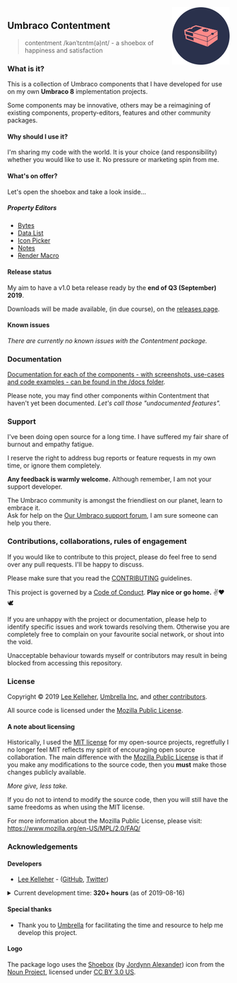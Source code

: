 <img src="../docs/assets/img/logo.png" alt="Umbraco Contentment Logo" title="A shoebox of Umbraco happiness." height="130" align="right">

## Umbraco Contentment

> contentment /kənˈtɛntm(ə)nt/ - a shoebox of happiness and satisfaction

### What is it?

This is a collection of Umbraco components that I have developed for use on my own **Umbraco 8** implementation projects.

Some components may be innovative, others may be a reimagining of existing components, property-editors, features and other community packages.


#### Why should I use it?

I'm sharing my code with the world. It is your choice (and responsibility) whether you would like to use it.
No pressure or marketing spin from me.


#### What's on offer?

Let's open the shoebox and take a look inside...

##### Property Editors

- [Bytes](../docs/editors/bytes.md)
- [Data List](../docs/editors/data-list.md)
- [Icon Picker](../docs/editors/icon-picker.md)
- [Notes](../docs/editors/notes.md)
- [Render Macro](../docs/editors/render-macro.md)


#### Release status

My aim to have a v1.0 beta release ready by the **end of Q3 (September) 2019**.

Downloads will be made available, (in due course), on the [releases page](https://github.com/leekelleher/umbraco-contentment/releases).


#### Known issues

_There are currently no known issues with the Contentment package._


### Documentation

[Documentation for each of the components - with screenshots, use-cases and code examples - can be found in the /docs folder](../docs/).

Please note, you may find other components within Contentment that haven't yet been documented.
_Let's call those "undocumented features"._


### Support

I've been doing open source for a long time. I have suffered my fair share of burnout and empathy fatigue.

I reserve the right to address bug reports or feature requests in my own time, or ignore them completely.

**Any feedback is warmly welcome.** Although remember, I am not your support developer.

The Umbraco community is amongst the friendliest on our planet, learn to embrace it.<br>
Ask for help on the [Our Umbraco support forum](https://our.umbraco.com/), I am sure someone can help you there.


### Contributions, collaborations, rules of engagement

If you would like to contribute to this project, please do feel free to send over any pull requests. I'll be happy to discuss.

Please make sure that you read the [CONTRIBUTING](CONTRIBUTING.md) guidelines.

This project is governed by a [Code of Conduct](CODE_OF_CONDUCT.md). **Play nice or go home.** :v::heart::dove:

If you are unhappy with the project or documentation, please help to identify specific issues and work towards resolving them.
Otherwise you are completely free to complain on your favourite social network, or shout into the void.

Unacceptable behaviour towards myself or contributors may result in being blocked from accessing this repository.


### License

Copyright &copy; 2019 [Lee Kelleher](https://leekelleher.com), [Umbrella Inc](https://umbrellainc.co.uk), and [other contributors](https://github.com/leekelleher/umbraco-contentment/graphs/contributors).

All source code is licensed under the [Mozilla Public License](../LICENSE.md).

#### A note about licensing

Historically, I used the [MIT license](https://opensource.org/licenses/MIT) for my open-source projects, regretfully I no longer feel MIT reflects my spirit of encouraging open source collaboration.
The main difference with the [Mozilla Public License](https://opensource.org/licenses/MPL-2.0) is that if you make any modifications to the source code, then you **must** make those changes publicly available.

_More give, less take._

If you do not to intend to modify the source code, then you will still have the same freedoms as when using the MIT license.

For more information about the Mozilla Public License, please visit: <https://www.mozilla.org/en-US/MPL/2.0/FAQ/>


### Acknowledgements

#### Developers

- [Lee Kelleher](https://leekelleher.com) - ([GitHub](https://github.com/leekelleher), [Twitter](https://twitter.com/leekelleher))

<details>
<summary>Current development time: <b>320+ hours</b> (as of 2019-08-16)</summary>

_To give you an idea of how much human developer time/effort has been put into making this package._

</details>


#### Special thanks

- Thank you to [Umbrella](https://umbrellainc.co.uk) for facilitating the time and resource to help me develop this project.


#### Logo

The package logo uses the [Shoebox](https://thenounproject.com/term/shoebox/79857/) (by [Jordynn Alexander](https://thenounproject.com/jordynn2/)) icon from the [Noun Project](https://thenounproject.com), licensed under [CC BY 3.0 US](https://creativecommons.org/licenses/by/3.0/us/).

